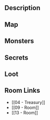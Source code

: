 
## Description

## Map

## Monsters

## Secrets

## Loot

## Room Links

*  [[04 - Treasury]]
*  [[09 - Room]]
*  [[13 - Room]]